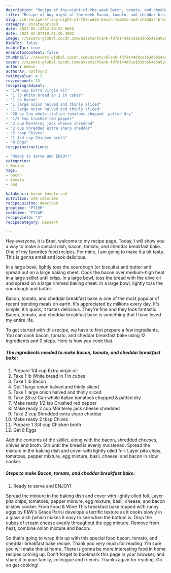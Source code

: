```yaml
---
description: "Recipe of Any-night-of-the-week Bacon, tomato, and cheddar breakfast bake"
title: "Recipe of Any-night-of-the-week Bacon, tomato, and cheddar breakfast bake"
slug: 516-recipe-of-any-night-of-the-week-bacon-tomato-and-cheddar-breakfast-bake
category: Uncategorized
date: 2022-05-14T22:48:52.085Z
date: 2023-02-07T18:41:26.480Z
image: //assets-global.cpcdn.com/assets/blank-fd7d144d8ce163db654e5a02c40b08a2775adb7897d16e4062681dc7e1b2800f.png
hideToc: false
enableToc: true
enableTocContent: false
thumbnail: //assets-global.cpcdn.com/assets/blank-fd7d144d8ce163db654e5a02c40b08a2775adb7897d16e4062681dc7e1b2800f.png
cover: //assets-global.cpcdn.com/assets/blank-fd7d144d8ce163db654e5a02c40b08a2775adb7897d16e4062681dc7e1b2800f.png
author: Admin
authorAv: notfound
ratingvalue: 4.3
reviewcount: 23
recipeingredient:
- "1/4 cup Extra virgin oil"
- "1 lb White bread in 1 in cubes"
- "1 lb Bacon"
- "1 large onion halved and thinly sliced"
- "1 large onion halved and thinly sliced"
- "28 oz Can whole italian tomatoes chopped  patted dry"
- "1/2 tsp Crushed red pepper"
- "2 cup Monterey jack cheese shredded"
- "2 cup Shredded extra sharp cheddar"
- "2 tbsp Chives"
- "1 3/4 cup Chicken broth"
- "8 Eggs"
recipeinstructions:

- "Ready to serve and ENJOY!"
categories:
- Recipe
tags:
- bacon
- tomato
- and

katakunci: bacon tomato and 
nutrition: 148 calories
recipecuisine: American
preptime: "PT19M"
cooktime: "PT34M"
recipeyield: "3"
recipecategory: Dessert

---
```



Hey everyone, it is Brad, welcome to my recipe page. Today, I will show you a way to make a special dish, bacon, tomato, and cheddar breakfast bake. One of my favorites food recipes. For mine, I am going to make it a bit tasty. This is gonna smell and look delicious.

In a large bowl, lightly toss the sourdough (or biscuits) and butter and spread out on a large baking sheet. Cook the bacon over medium-high heat in a large skillet until crisp. In a large bowl, toss the bread with the olive oil and spread on a large rimmed baking sheet. In a large bowl, lightly toss the sourdough and butter.

Bacon, tomato, and cheddar breakfast bake is one of the most popular of recent trending meals on earth. It's appreciated by millions every day. It's simple, it's quick, it tastes delicious. They're fine and they look fantastic. Bacon, tomato, and cheddar breakfast bake is something that I have loved my entire life.


To get started with this recipe, we have to first prepare a few ingredients. You can cook bacon, tomato, and cheddar breakfast bake using 12 ingredients and 0 steps. Here is how you cook that.

<!--inarticleads1-->

##### The ingredients needed to make Bacon, tomato, and cheddar breakfast bake:

1. Prepare 1/4 cup Extra virgin oil
1. Take 1 lb White bread in 1 in cubes
1. Take 1 lb Bacon
1. Get 1 large onion halved and thinly sliced
1. Take 1 large onion halved and thinly sliced
1. Take 28 oz Can whole italian tomatoes chopped &amp; patted dry
1. Make ready 1/2 tsp Crushed red pepper
1. Make ready 2 cup Monterey jack cheese shredded
1. Take 2 cup Shredded extra sharp cheddar
1. Make ready 2 tbsp Chives
1. Prepare 1 3/4 cup Chicken broth
1. Get 8 Eggs


Add the contents of the skillet, along with the bacon, shredded cheeses, chives and broth. Stir until the bread is evenly moistened. Spread the mixture in the baking dish and cover with lightly oiled foil. Layer pita chips, tomatoes, pepper mixture, egg mixture, basil, cheese, and bacon in slow cooker. 

<!--inarticleads2-->

##### Steps to make Bacon, tomato, and cheddar breakfast bake:


1. Ready to serve and ENJOY!

Spread the mixture in the baking dish and cover with lightly oiled foil. Layer pita chips, tomatoes, pepper mixture, egg mixture, basil, cheese, and bacon in slow cooker. From Food &amp; Wine This breakfast bake topped with runny eggs by F&amp;W&#39;s Grace Parisi develops a terrific texture as it cooks slowly in a glass dish (which makes it easy to see when the bottom is. Drop the cubes of cream cheese evenly throughout the egg mixture. Remove from heat; combine onion mixture and bacon. 

So that's going to wrap this up with this special food bacon, tomato, and cheddar breakfast bake recipe. Thank you very much for reading. I'm sure you will make this at home. There is gonna be more interesting food in home recipes coming up. Don't forget to bookmark this page in your browser, and share it to your family, colleague and friends. Thanks again for reading. Go on get cooking!
